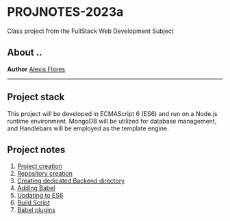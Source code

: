 # PROJNOTES-2023a
Class project from the FullStack Web Development Subject

## About ..
**Author** [Alexis Flores](https://about.me/alexis.f)

---

## Project stack
This project will be developed in ECMAScript 6 (ES6) and run on a Node.js runtime environment. MongoDB will be utilized for database management, and Handlebars will be employed as the template engine.

## Project notes
1. [Project creation](https://github.com/AlexisFlo/PROJNOTES-2023a/blob/main/class-notes/Project-creation.md)
2. [Repository creation]()
3. [Creating dedicated Backend directory]()
4. [Adding Babel]()
5. [Updating to ES6]()
6. [Build Script]()
7. [Babel plugins]()